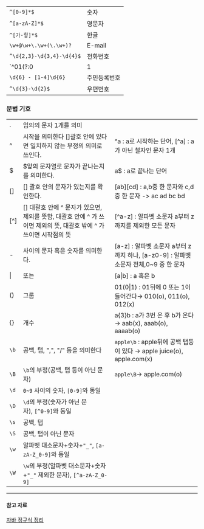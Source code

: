 
|   |   |
|---|---|
|`^[0-9]*$`|숫자|
|`^[a-zA-Z]*$`|영문자|
|`^[가-힣]*$`|한글|
|`\w+@\w+\.\w+(\.\w+)?`|E-mail|
|`^\d{2,3}-\d{3,4}-\d{4}$`|전화번호|
|`^01(?:0|1|
|`\d{6} - [1-4]\d{6}`|주민등록번호|
|`^\d{3}-\d{2}$`|우편번호|

### 문법 기호

|      |                                                                          |                                                              |
| ---- | ------------------------------------------------------------------------ | ------------------------------------------------------------ |
| .    | 임의의 문자 1개를 의미                                                            |                                                              |
| ^    | 시작을 의미한다 []괄호 안에 있다면 일치하지 않는 부정의 의미로 쓰인다.                                | ^a : a로 시작하는 단어, [^a] : a가 아닌 철자인 문자 1개                      |
| $    | $앞의 문자열로 문자가 끝나는지를 의미한다.                                                 | a$ : a로 끝나는 단어                                               |
| []   | [] 괄호 안의 문자가 있는지를 확인한다.                                                  | [ab][cd] : a,b중 한 문자와 c,d중 한 문자 -> ac ad bc bd               |
| [^]  | [] 대괄호 안에 ^ 문자가 있으면, 제외를 뜻함, 대괄호 안에 ^ 가 쓰이면 제외의 뜻, 대괄호 밖에 ^ 가 쓰이면 시작점의 뜻 | [^a-z] : 알파벳 소문자 a부터 z까지를 제외한 모든 문자                          |
| -    | 사이의 문자 혹은 숫자를 의미한다.                                                      | [a-z] : 알파벳 소문자 a부터 z까지 하나, [a-z0-9] : 알파벳 소문자 전체,0~9 중 한 문자 |
| \|   | 또는                                                                       | [a\|b] : a 혹은 b                                              |
| ()   | 그룹                                                                       | 01(0\|1) : 01뒤에 0 또는 1이 들어간다→ 010(o), 011(o), 012(x)         |
| {}   | 개수                                                                       | a{3}b : a가 3번 온 후 b가 온다→ aab(x), aaab(o), aaaab(o)           |
| `\b` | 공백, 탭, ",", "/" 등을 의미한다                                                  | `apple\b` : apple뒤에 공백 탭등이 있다 → apple juice(o), apple.com(x) |
| `\B` | `\b`의 부정(공백, 탭 등이 아닌 문자)                                                 | `apple\B`→ apple.com(o)                                      |
| `\d` | `0~9` 사이의 숫자, `[0-9]`와 동일                                                |                                                              |
| `\D` | `\d`의 부정(숫자가 아닌 문자), `[^0-9]`와 동일                                        |                                                              |
| `\s` | 공백, 탭                                                                    |                                                              |
| `\S` | 공백, 탭이 아닌 문자                                                             |                                                              |
| `\w` | 알파벳 대소문자+숫자+`"_"`, `[a-zA-Z_0-9]`와 동일                                    |                                                              |
| `\W` | `\w`의 부정(알파벳 대소문자+숫자+`"_"` 제외한 문자), `[^a-zA-Z_0-9]`                      |                                                              |


---
#### 참고 자료
[자바 정규식 정리](https://velog.io/@youngjun_10/%EC%9E%90%EB%B0%94-%EC%A0%95%EA%B7%9C%EC%8B%9DRegular-Expression-%EC%A0%95%EB%A6%AC)

